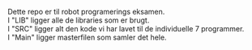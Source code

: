 Dette repo er til robot programerings eksamen.         
I "LIB" ligger alle de libraries som er brugt.         
I "SRC" ligger alt den kode vi har lavet til de individuelle 7 programmer.          
I "Main" ligger masterfilen som samler det hele.
